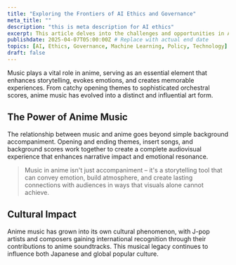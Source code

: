 ```yaml
---
title: "Exploring the Frontiers of AI Ethics and Governance"
meta_title: ""
description: "this is meta description for AI ethics"
excerpt: This article delves into the challenges and opportunities in AI ethics and governance, exploring frameworks for responsible AI development and deployment.
publishdate: 2025-04-07T05:00:00Z # Replace with actual end date
topics: [AI, Ethics, Governance, Machine Learning, Policy, Technology]
draft: false
---
```


Music plays a vital role in anime, serving as an essential element that enhances storytelling, evokes emotions, and creates memorable experiences. From catchy opening themes to sophisticated orchestral scores, anime music has evolved into a distinct and influential art form.

## The Power of Anime Music

The relationship between music and anime goes beyond simple background accompaniment. Opening and ending themes, insert songs, and background scores work together to create a complete audiovisual experience that enhances narrative impact and emotional resonance.

> Music in anime isn't just accompaniment – it's a storytelling tool that can convey emotion, build atmosphere, and create lasting connections with audiences in ways that visuals alone cannot achieve.

## Cultural Impact

Anime music has grown into its own cultural phenomenon, with J-pop artists and composers gaining international recognition through their contributions to anime soundtracks. This musical legacy continues to influence both Japanese and global popular culture.
